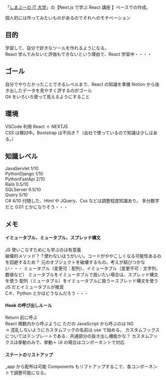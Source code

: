 「[しまぶーの IT 大学](https://www.youtube.com/@shimabu_it)」の【Next.js で学ぶ React 講座 】ベースでの作成。

個人的には作ってみたいものがあるのでそれへのモチベーション

## 目的

学習して、自分で好きなツールを作れるようになる。  
React 学んでみないと評価もできないという理由で、React 学習中・・・・

## ゴール

自分でやりたかったことできるレベルまで、React の知識を準備
Notion から抜き出したデータを見やすく評するのがゴール  
Git をいろいろ使って見えるようにすること

## 環境

VSCode 利用
React ＋ NEXTJS  
CSS は検討中。Bootstrap は不向き？（会社で使っているので知識は少しはある。）

## 知識レベル

JavaServlet 1/10  
PythonDjango 1/10  
PythonFastApi 2/10  
Rails 0.5/10  
SQLServer 6.5/10  
Query 5/10  
C# 4/10
付随した、Html や JQuery、Css などは調整程度知識あり。
多分数字だと 0.01 とかになりそう・・・

## メモ

#### イミュータブル、ミュータブル、スプレッド構文

JS 使いこなすためにも学ぶのは有意義  
破壊的メソッド？？使わないほうがいい。コードがややこしくなる可能性あるのを回避するため？
元のオブジェクトを破壊するもの。考えが結びつかない・・・
ミュータブル（変更可：配列）、イミュータブル（変更不可：文字列、数値など）
ミュータブルをイミュータブルで扱いたい場合は、スプレッド構文を使う
配列（ミュータブル）をイミュータブルに扱う＝スプレッド構文を使う  
JS だとイミュータブルが推奨  
C＃、Python とかはどうなんだろう・・・

#### Hook の呼び出しルール

Return 前に呼ぶ  
React 関数内から呼ぶように
ただの JavaScript から呼ぶのは NG  
→ 混乱しないようにカスタムフックの名前は use で始める。
カスタムフックスについてはテンプレートである、共通部分の抜き出し機能かな？
カスタムフックスは挙動のみで、挙動＋ UI の場合はコンポーネントで対応

#### ステートのリストアップ

\_app から配布は可能
Components もリフトアップするこで、各コンポーネントで調整可能になる。
